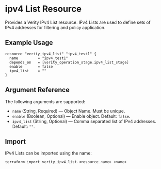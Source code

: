 # ipv4 List Resource

Provides a Verity IPv4 List resource. IPv4 Lists are used to define sets of IPv4 addresses for filtering and policy application.

## Example Usage

```hcl
resource "verity_ipv4_list" "ipv4_test1" {
  name         = "ipv4_test1"
  depends_on   = [verity_operation_stage.ipv4_list_stage]
  enable       = false
  ipv4_list    = ""
}
```

## Argument Reference

The following arguments are supported:

- `name` (String, Required) — Object Name. Must be unique.
- `enable` (Boolean, Optional) — Enable object. Default: `false`.
- `ipv4_list` (String, Optional) — Comma separated list of IPv4 addresses. Default: `""`.

## Import

IPv4 Lists can be imported using the name:

```hcl
terraform import verity_ipv4_list.<resource_name> <name>
```
